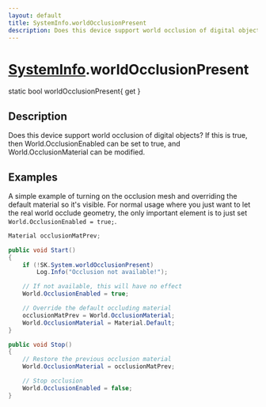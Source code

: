 ```yaml
---
layout: default
title: SystemInfo.worldOcclusionPresent
description: Does this device support world occlusion of digital objects? If this is true, then World.OcclusionEnabled can be set to true, and World.OcclusionMaterial can be modified.
---
```

# [SystemInfo]({{site.url}}/Pages/Reference/SystemInfo.html).worldOcclusionPresent

<div class='signature' markdown='1'>
static bool worldOcclusionPresent{ get }
</div>

## Description
Does this device support world occlusion of digital
objects? If this is true, then World.OcclusionEnabled can be set
to true, and World.OcclusionMaterial can be modified.


## Examples

A simple example of turning on the occlusion mesh and overriding the
default material so it's visible. For normal usage where you just
want to let the real world occlude geometry, the only important
element is to just set `World.OcclusionEnabled = true;`.
```csharp
Material occlusionMatPrev;

public void Start()
{
	if (!SK.System.worldOcclusionPresent)
		Log.Info("Occlusion not available!");

	// If not available, this will have no effect
	World.OcclusionEnabled = true;

	// Override the default occluding material
	occlusionMatPrev = World.OcclusionMaterial;
	World.OcclusionMaterial = Material.Default;
}

public void Stop()
{
	// Restore the previous occlusion material
	World.OcclusionMaterial = occlusionMatPrev;

	// Stop occlusion
	World.OcclusionEnabled = false;
}
```


